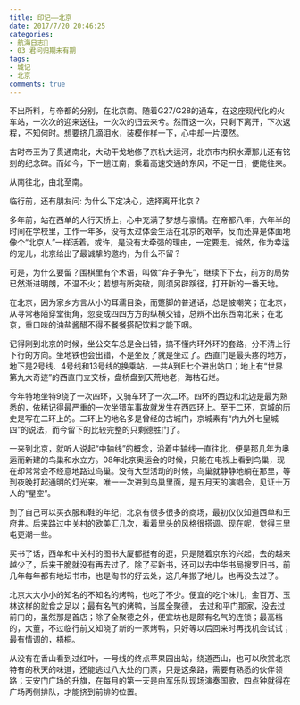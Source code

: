 ```yaml
---
title: 印记——北京
date: 2017/7/20 20:46:25
categories:
- 航海日志🚢
- 03_君问归期未有期
tags:
- 城记
- 北京
comments: true
---
```


不出所料，与帝都的分别，在北京南。随着G27/G28的通车，在这座现代化的火车站，一次次的迎来送往，一次次的归去来兮。然而这一次，只剩下离开，下次返程，不知何时。想要挤几滴泪水，装模作样一下，心中却一片漠然。

古时帝王为了贯通南北，大动干戈地修了京杭大运河，北京市内积水潭那儿还有铭刻的纪念碑。而如今，下一趟江南，乘着高速交通的东风，不足一日，便能往来。

从南往北，由北至南。

临行前，还有朋友问: 为什么下定决心，选择离开北京？

多年前，站在西单的人行天桥上，心中充满了梦想与豪情。在帝都八年，六年半的时间在学校里，工作一年多，没有太过体会生活在北京的艰辛，反而还算是体面地像个“北京人”一样活着。或许，是没有太牵强的理由，一定要走。诚然，作为幸运的宠儿，北京给出了最诚挚的邀约，为什么不留？

可是，为什么要留？围棋里有个术语，叫做“弃子争先”，继续下下去，前方的局势已然渐进明朗，不温不火；若想有所突破，则须另辟蹊径，打开新的一番天地。

在北京，因为家乡方言从小的耳濡目染，而蹩脚的普通话，总是被嘲笑；在北京，从寻常巷陌穿堂街角，忽变成四四方方的纵横交错，总辨不出东西南北来；在北京，重口味的油盐酱醋不得不餐餐搭配饮料才能下咽。

记得刚到北京的时候，坐公交车总是会出错，搞不懂内环外环的套路，分不清上行下行的方向。坐地铁也会出错，不是坐反了就是坐过了。西直门是最头疼的地方，地下是2号线、4号线和13号线的换乘站，一共A到E七个进出站口；地上有“世界第九大奇迹”的西直门立交桥，盘桥盘到天荒地老，海枯石烂。

今年特地坐特9绕了一次四环，又骑车环了一次二环。四环的西边和北边是最为熟悉的，依稀记得最严重的一次坐错车事故就发生在西四环上。至于二环，京城的历史是写在二环上的。二环上的地名多是曾经的古城门，京城素有“内九外七皇城四”的说法，而今留下的比较完整的只剩德胜门了。

一来到北京，就听人说起“中轴线”的概念，沿着中轴线一直往北，便是那几年为奥运而新建的鸟巢和水立方。08年北京奥运会的时候，只能在电视上看到鸟巢，现在却常常会不经意地路过鸟巢。没有大型活动的时候，鸟巢就静静地躺在那里，等到夜晚打起通明的灯光来。唯一一次进到鸟巢里面，是五月天的演唱会，见证十万人的“星空”。

到了自己可以买衣服和鞋的年纪，北京有很多很多的商场，最初仅仅知道西单和王府井。后来路过中关村的欧美汇几次，看着里头的风格很搭调。现在呢，觉得三里屯更潮一些。

买书了话，西单和中关村的图书大厦都挺有的逛，只是随着京东的兴起，去的越来越少了，后来干脆就没有再去过了。除了买新书，还可以去中华书局搜罗旧书，前几年每年都有地坛书市，也是淘书的好去处，这几年搬了地儿，也再没去过了。

北京大大小小的知名的不知名的烤鸭，也吃了不少。便宜的吃个味儿，金百万、玉林这样的就食之足以；最有名气的烤鸭，当属全聚德， 去过和平门那家，没去过前门的，虽然那是首店；除了全聚德之外，便宜坊也是颇有名气的连锁；最高档的，大董，不过临行前又知晓了新的一家烤鸭，只好等以后回来时再找机会试试；最有情调的，梧桐。

从没有在香山看到过红叶，一号线的终点苹果园出站，绕道西山，也可以欣赏北京特有的秋天的味道，还能逃过八大处的门票，只是这条路，需要有熟悉的伙伴领路；天安门广场的升旗，在每月的第一天是由军乐队现场演奏国歌，四点钟就得在广场两侧排队，才能挤到前排的位置。

